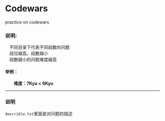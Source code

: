 # Codewars
practice on codewars

### 说明:
&emsp;不同目录下代表不同段数的问题  
&emsp;段位越高，段数越小  
&emsp;段数越小的问题难度越高  

#### 举例：  

&emsp;&emsp;**难度：7Kyu < 6Kyu**

---

### 说明
`describle.txt`里面是对问题的描述  

